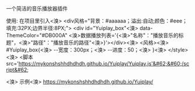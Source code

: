 一个简洁的音乐播放器插件

使用: 
在项目里引入<溴>
<div风格="背景：#aaaaaa；溢出:自动;颜色：#eee；填充:32PX;边界半径:8PX;">
&#60;div id="Yuiplay_box"<溴>
data-ThemeColor="#DB000A"
   <溴>数据播放列表='{<溴>"名称"："播放音乐的标题"，<溴>"路径"："播放音乐的路径"<溴>}'&#62;&#60;/div&#62;<溴>
&#60;风格&#62;<溴>
#Yuiplay_box{<溴>
--宽度：300px；<溴>
--进度：50；<溴>
}<溴>
&#60;/style&#62;<溴>
&#60;脚本src='https://mykonshshhdhdhdh.github.io/Yuiplay/Yuiplay.js'&#62;&#60;/script&#62;
</div>

<溴>
示例<溴>
https://mykonshshhdhdhdh.github.io/Yuiplay/
